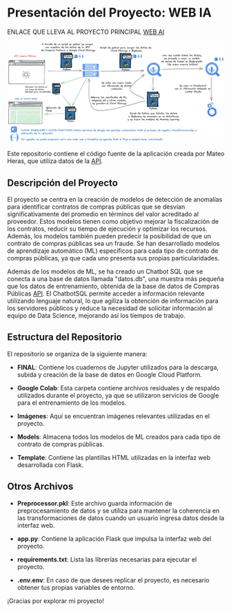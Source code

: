# Presentación del Proyecto: WEB IA

ENLACE QUE LLEVA AL PROYECTO PRINCIPAL [WEB AI](http://35.243.215.7:5000/)

![Arquitectura](Imagenes/Arquitectura.png)

Este repositorio contiene el código fuente de la aplicación creada por Mateo Heras, que utiliza datos de la  [API](https://datosabiertos.compraspublicas.gob.ec/PLATAFORMA/api/search_ocds).

## Descripción del Proyecto

El proyecto se centra en la creación de modelos de detección de anomalías para identificar contratos de compras públicas que se desvían significativamente del promedio en términos del valor acreditado al proveedor. Estos modelos tienen como objetivo mejorar la fiscalización de los contratos, reducir su tiempo de ejecución y optimizar los recursos. Además, los modelos también pueden predecir la posibilidad de que un contrato de compras públicas sea un fraude. Se han desarrollado modelos de aprendizaje automático (ML) específicos para cada tipo de contrato de compras públicas, ya que cada uno presenta sus propias particularidades.

Además de los modelos de ML, se ha creado un Chatbot SQL que se conecta a una base de datos llamada "datos.db", una muestra más pequeña que los datos de entrenamiento, obtenida de la base de datos de Compras Públicas [API](https://datosabiertos.compraspublicas.gob.ec/PLATAFORMA/api/search_ocds). El ChatbotSQL permite acceder a información relevante utilizando lenguaje natural, lo que agiliza la obtención de información para los servidores públicos y reduce la necesidad de solicitar información al equipo de Data Science, mejorando así los tiempos de trabajo.

## Estructura del Repositorio

El repositorio se organiza de la siguiente manera:

- **FINAL**: Contiene los cuadernos de Jupyter utilizados para la descarga, subida y creación de la base de datos en Google Cloud Platform.

- **Google Colab**: Esta carpeta contiene archivos residuales y de respaldo utilizados durante el proyecto, ya que se utilizaron servicios de Google para el entrenamiento de los modelos.

- **Imágenes**: Aquí se encuentran imágenes relevantes utilizadas en el proyecto.

- **Models**: Almacena todos los modelos de ML creados para cada tipo de contrato de compras públicas.

- **Template**: Contiene las plantillas HTML utilizadas en la interfaz web desarrollada con Flask.

## Otros Archivos

- **Preprocessor.pkl**: Este archivo guarda información de preprocesamiento de datos y se utiliza para mantener la coherencia en las transformaciones de datos cuando un usuario ingresa datos desde la interfaz web.

- **app.py**: Contiene la aplicación Flask que impulsa la interfaz web del proyecto.

- **requirements.txt**: Lista las librerías necesarias para ejecutar el proyecto.

- **.env.env**: En caso de que desees replicar el proyecto, es necesario obtener tus propias variables de entorno.

¡Gracias por explorar mi proyecto!
